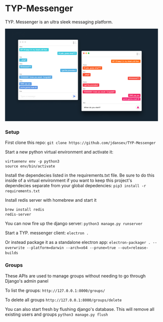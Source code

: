 # TYP-Messenger

TYP. Messenger is an ultra sleek messaging platform.

![alt text](./demo.png)

### Setup

First clone this repo:
`git clone https://github.com/jdansev/TYP-Messenger`

Start a new python virtual environment and activate it:
```
virtuenenv env -p python3
source env/bin/activate
```

Install the dependecies listed in the requirements.txt file. Be sure to do this inside of a virtual environment if you want to keep this project's dependecies separate from your global depedencies:
`pip3 install -r requirements.txt`

Install redis server with homebrew and start it
```
brew install redis
redis-server
```

You can now fire up the django server:
`python3 manage.py runserver`

Start a TYP. messenger client:
`electron .`

Or instead package it as a standalone electron app:
`electron-packager . --overwrite --platform=darwin --arch=x64 --prune=true --out=release-builds`


### Groups

These APIs are used to manage groups without needing to go through Django's admin panel

To list the groups:
`http://127.0.0.1:8000/groups/`

To delete all groups
`http://127.0.0.1:8000/groups/delete`

You can also start fresh by flushing django's database. This will remove all existing users and groups
`python3 manage.py flush`
